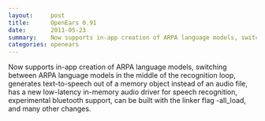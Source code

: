 ```yaml
---
layout:     post
title:      OpenEars 0.91 
date:       2011-05-23
summary:    Now supports in-app creation of ARPA language models, switching between ARPA language models in...
categories: openears
---
```

Now supports in-app creation of ARPA language models, switching between ARPA language models in the middle of the recognition loop, generates text-to-speech out of a memory object instead of an audio file, has a new low-latency in-memory audio driver for speech recognition, experimental bluetooth support, can be built with the linker flag -all_load, and many other changes.